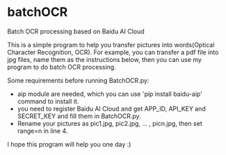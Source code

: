 # batchOCR
Batch OCR processing based on Baidu AI Cloud

This is a simple program to help you transfer pictures into words(Optical Character Recognition, OCR). For example, you can transfer a pdf file into jpg files, name them as the instructions below, then you can use my program to do batch OCR processing.

Some requirements before running BatchOCR.py:
- aip module are needed, which you can use 'pip install baidu-aip' command to install it.
- you need to register Baidu AI Cloud and get APP_ID, API_KEY and SECRET_KEY and fill them in BatchOCR.py.
- Rename your pictures as pic1.jpg, pic2.jpg, ... , picn.jpg, then set range=n in line 4.

I hope this program will help you one day :)
